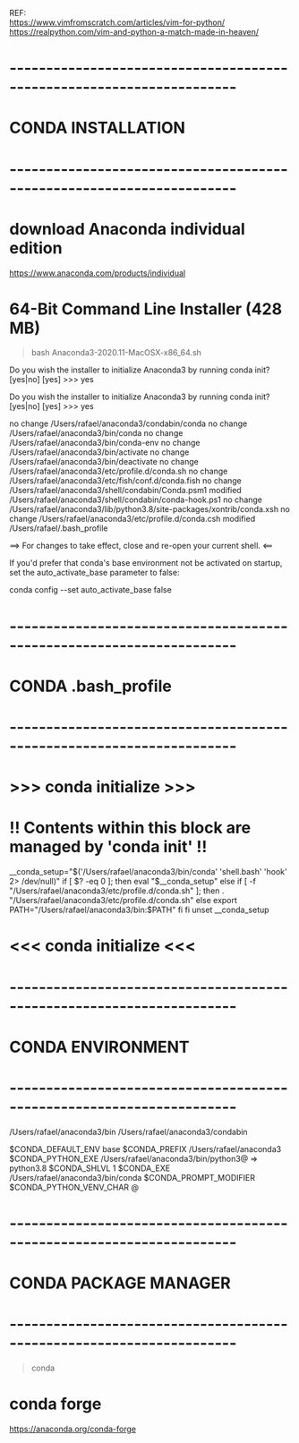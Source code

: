 
REF:  
https://www.vimfromscratch.com/articles/vim-for-python/
https://realpython.com/vim-and-python-a-match-made-in-heaven/




# ---------------------------------------------------------------------
# CONDA INSTALLATION
# ---------------------------------------------------------------------
# download Anaconda individual edition
https://www.anaconda.com/products/individual

# 64-Bit Command Line Installer (428 MB)
> bash  Anaconda3-2020.11-MacOSX-x86_64.sh

Do you wish the installer to initialize Anaconda3 by running conda init? [yes|no]
[yes] >>> yes

Do you wish the installer to initialize Anaconda3 by running conda init? [yes|no]
[yes] >>> yes

no change     /Users/rafael/anaconda3/condabin/conda
no change     /Users/rafael/anaconda3/bin/conda
no change     /Users/rafael/anaconda3/bin/conda-env
no change     /Users/rafael/anaconda3/bin/activate
no change     /Users/rafael/anaconda3/bin/deactivate
no change     /Users/rafael/anaconda3/etc/profile.d/conda.sh
no change     /Users/rafael/anaconda3/etc/fish/conf.d/conda.fish
no change     /Users/rafael/anaconda3/shell/condabin/Conda.psm1
modified      /Users/rafael/anaconda3/shell/condabin/conda-hook.ps1
no change     /Users/rafael/anaconda3/lib/python3.8/site-packages/xontrib/conda.xsh
no change     /Users/rafael/anaconda3/etc/profile.d/conda.csh
modified      /Users/rafael/.bash_profile

==> For changes to take effect, close and re-open your current shell. <==

If you'd prefer that conda's base environment not be activated on startup,
   set the auto_activate_base parameter to false:

conda config --set auto_activate_base false






# ---------------------------------------------------------------------
# CONDA .bash_profile
# ---------------------------------------------------------------------

# >>> conda initialize >>>
# !! Contents within this block are managed by 'conda init' !!
__conda_setup="$('/Users/rafael/anaconda3/bin/conda' 'shell.bash' 'hook' 2> /dev/null)"
if [ $? -eq 0 ]; then
    eval "$__conda_setup"
else
    if [ -f "/Users/rafael/anaconda3/etc/profile.d/conda.sh" ]; then
        . "/Users/rafael/anaconda3/etc/profile.d/conda.sh"
    else
        export PATH="/Users/rafael/anaconda3/bin:$PATH"
    fi
fi
unset __conda_setup
# <<< conda initialize <<<




# ---------------------------------------------------------------------
# CONDA ENVIRONMENT
# ---------------------------------------------------------------------
/Users/rafael/anaconda3/bin
/Users/rafael/anaconda3/condabin

$CONDA_DEFAULT_ENV          base
$CONDA_PREFIX               /Users/rafael/anaconda3
$CONDA_PYTHON_EXE           /Users/rafael/anaconda3/bin/python3@ ⇒ python3.8
$CONDA_SHLVL                1
$CONDA_EXE                  /Users/rafael/anaconda3/bin/conda
$CONDA_PROMPT_MODIFIER      <blank>
$CONDA_PYTHON_VENV_CHAR     @



# ---------------------------------------------------------------------
# CONDA PACKAGE MANAGER
# ---------------------------------------------------------------------
> conda

# conda forge
https://anaconda.org/conda-forge




